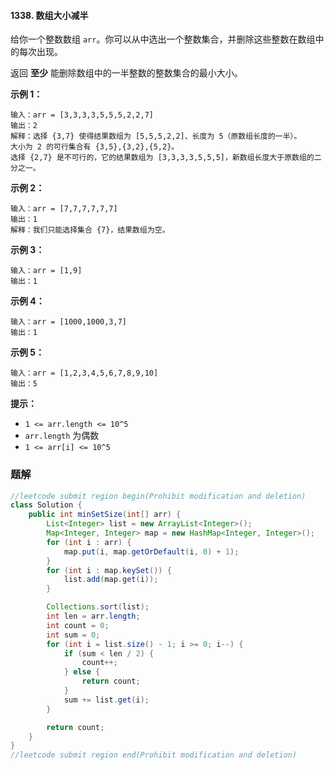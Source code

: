 #### 1338. 数组大小减半

给你一个整数数组 `arr`。你可以从中选出一个整数集合，并删除这些整数在数组中的每次出现。

返回 **至少** 能删除数组中的一半整数的整数集合的最小大小。

**示例 1：**

```shell
输入：arr = [3,3,3,3,5,5,5,2,2,7]
输出：2
解释：选择 {3,7} 使得结果数组为 [5,5,5,2,2]、长度为 5（原数组长度的一半）。
大小为 2 的可行集合有 {3,5},{3,2},{5,2}。
选择 {2,7} 是不可行的，它的结果数组为 [3,3,3,3,5,5,5]，新数组长度大于原数组的二分之一。
```

**示例 2：**

```shell
输入：arr = [7,7,7,7,7,7]
输出：1
解释：我们只能选择集合 {7}，结果数组为空。
```

**示例 3：**

```shell
输入：arr = [1,9]
输出：1
```

**示例 4：**

```shell
输入：arr = [1000,1000,3,7]
输出：1
```

**示例 5：**

```shell
输入：arr = [1,2,3,4,5,6,7,8,9,10]
输出：5
```

**提示：**

- `1 <= arr.length <= 10^5`
- `arr.length` 为偶数
- `1 <= arr[i] <= 10^5`

### 题解

```java
//leetcode submit region begin(Prohibit modification and deletion)
class Solution {
    public int minSetSize(int[] arr) {
        List<Integer> list = new ArrayList<Integer>();
        Map<Integer, Integer> map = new HashMap<Integer, Integer>();
        for (int i : arr) {
            map.put(i, map.getOrDefault(i, 0) + 1);
        }
        for (int i : map.keySet()) {
            list.add(map.get(i));
        }

        Collections.sort(list);
        int len = arr.length;
        int count = 0;
        int sum = 0;
        for (int i = list.size() - 1; i >= 0; i--) {
            if (sum < len / 2) {
                count++;
            } else {
                return count;
            }
            sum += list.get(i);
        }

        return count;
    }
}
//leetcode submit region end(Prohibit modification and deletion)
```

